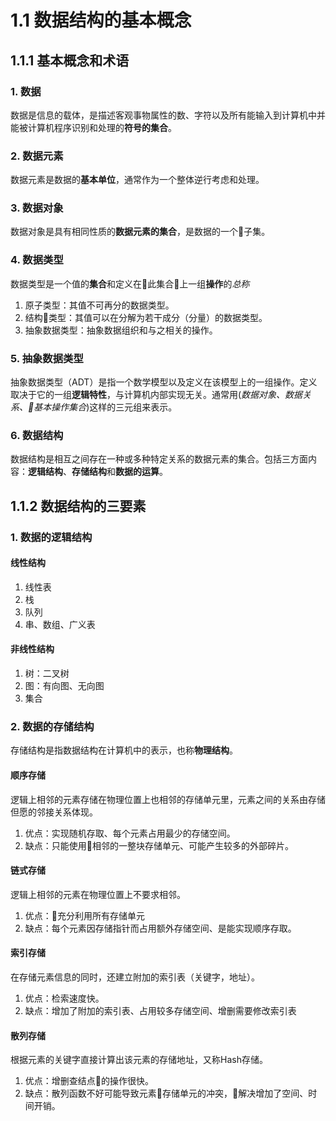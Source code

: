 # 1.1 数据结构的基本概念

## 1.1.1 基本概念和术语

### 1. 数据

数据是信息的载体，是描述客观事物属性的数、字符以及所有能输入到计算机中并能被计算机程序识别和处理的**符号的集合**。

### 2. 数据元素

数据元素是数据的**基本单位**，通常作为一个整体逆行考虑和处理。

### 3. 数据对象

数据对象是具有相同性质的**数据元素的集合**，是数据的一个子集。

### 4. 数据类型

数据类型是一个值的**集合**和定义在此集合上一组**操作**的*总称*

1. 原子类型：其值不可再分的数据类型。
2. 结构类型：其值可以在分解为若干成分（分量）的数据类型。
3. 抽象数据类型：抽象数据组织和与之相关的操作。

### 5. 抽象数据类型

抽象数据类型（ADT）是指一个数学模型以及定义在该模型上的一组操作。定义取决于它的一组**逻辑特性**，与计算机内部实现无关。通常用(*数据对象、数据关系、基本操作集合*)这样的三元组来表示。

### 6. 数据结构

数据结构是相互之间存在一种或多种特定关系的数据元素的集合。包括三方面内容：**逻辑结构**、**存储结构**和**数据的运算**。

## 1.1.2 数据结构的三要素

### 1. 数据的逻辑结构

#### 线性结构

1. 线性表
2. 栈
3. 队列
4. 串、数组、广义表

#### 非线性结构

1. 树：二叉树
2. 图：有向图、无向图
3. 集合

### 2. 数据的存储结构

存储结构是指数据结构在计算机中的表示，也称**物理结构**。

#### 顺序存储

逻辑上相邻的元素存储在物理位置上也相邻的存储单元里，元素之间的关系由存储但愿的邻接关系体现。

1. 优点：实现随机存取、每个元素占用最少的存储空间。
2. 缺点：只能使用相邻的一整块存储单元、可能产生较多的外部碎片。

#### 链式存储

逻辑上相邻的元素在物理位置上不要求相邻。

1. 优点：充分利用所有存储单元
2. 缺点：每个元素因存储指针而占用额外存储空间、是能实现顺序存取。

#### 索引存储

在存储元素信息的同时，还建立附加的索引表（关键字，地址）。

1. 优点：检索速度快。
2. 缺点：增加了附加的索引表、占用较多存储空间、增删需要修改索引表

#### 散列存储

根据元素的关键字直接计算出该元素的存储地址，又称Hash存储。

1. 优点：增删查结点的操作很快。
2. 缺点：散列函数不好可能导致元素存储单元的冲突，解决增加了空间、时间开销。

